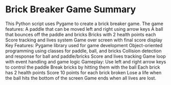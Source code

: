 # Brick Breaker Game Summary

This Python script uses Pygame to create a brick breaker game. The game features:
A paddle that can be moved left and right using arrow keys
A ball that bounces off the paddle and bricks
Bricks with 2 health points each
Score tracking and lives system
Game over screen with final score display
Key Features:
Pygame library used for game development
Object-oriented programming using classes for paddle, ball, and bricks
Collision detection and response for ball and paddle/bricks
Score and lives tracking
Game loop with event handling and game logic
Gameplay:
Use left and right arrow keys to control the paddle
Break bricks by hitting them with the ball
Each brick has 2 health points
Score 10 points for each brick broken
Lose a life when the ball hits the bottom of the screen
Game ends when all lives are lost.

